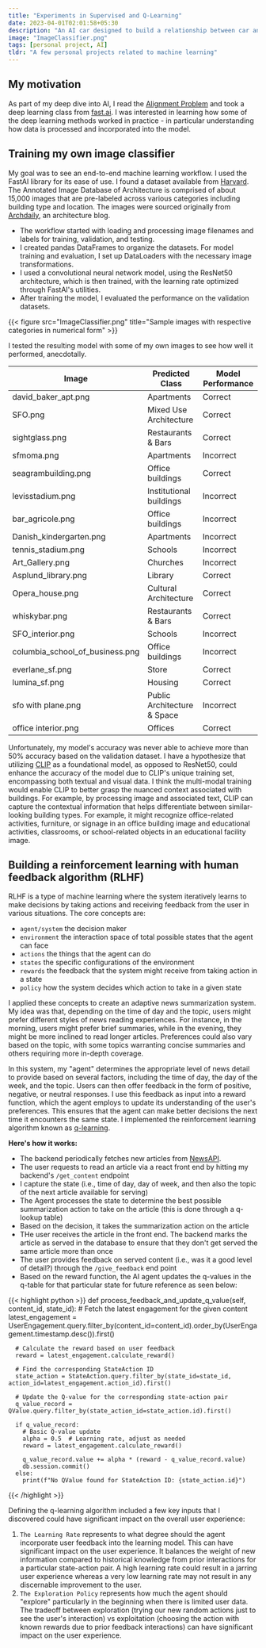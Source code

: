 ```yaml
---
title: "Experiments in Supervised and Q-Learning"
date: 2023-04-01T02:01:58+05:30
description: "An AI car designed to build a relationship between car and driver"
image: "ImageClassifier.png"
tags: [personal project, AI]
tldr: "A few personal projects related to machine learning"
---
```


## My motivation
As part of my deep dive into AI, I read the [Alignment Problem](https://brianchristian.org/the-alignment-problem/) and took a deep learning class from [fast.ai](https://course.fast.ai/). I was interested in learning how some of the deep learning methods worked in practice - in particular understanding how data is processed and incorporated into the model.

## Training my own image classifier

My goal was to see an end-to-end machine learning workflow. I used the FastAI library for its ease of use. I found a dataset available from [Harvard](https://dataverse.harvard.edu/dataset.xhtml?persistentId=doi:10.7910/DVN/IGNELZ). The Annotated Image Database of Architecture is comprised of about 15,000 images that are pre-labeled across various categories including building type and location. The images were sourced originally from [Archdaily](https://www.archdaily.com/), an architecture blog.

- The workflow started with loading and processing image filenames and labels for training, validation, and testing. 
- I created pandas DataFrames to organize the datasets. For model training and evaluation, I set up DataLoaders with the necessary image transformations. 
- I used a convolutional neural network model, using the ResNet50 architecture, which is then trained, with the learning rate optimized through FastAI's utilities. 
- After training the model, I evaluated the performance on the validation datasets. 

{{< figure src="ImageClassifier.png" title="Sample images with respective categories in numerical form" >}}

I tested the resulting model with some of my own images to see how well it performed, anecdotally. 

| Image | Predicted Class | Model Performance |
|-------|-----------------|----------|
| david_baker_apt.png | Apartments | Correct |
| SFO.png | Mixed Use Architecture | Correct |
| sightglass.png | Restaurants & Bars | Correct |
| sfmoma.png | Apartments | Incorrect |
| seagrambuilding.png | Office buildings | Correct |
| levisstadium.png | Institutional buildings | Incorrect |
| bar_agricole.png | Office buildings | Incorrect|
| Danish_kindergarten.png | Apartments | Incorrect |
| tennis_stadium.png | Schools | Incorrect|
| Art_Gallery.png | Churches | Incorrect|
| Asplund_library.png | Library | Correct |
| Opera_house.png | Cultural Architecture | Correct |
| whiskybar.png | Restaurants & Bars | Correct |
| SFO_interior.png | Schools | Incorrect |
| columbia_school_of_business.png | Office buildings | Incorrect|
| everlane_sf.png | Store | Correct |
| lumina_sf.png | Housing | Correct |
| sfo with plane.png | Public Architecture & Space | Incorrect|
| office interior.png | Offices | Correct |

Unfortunately, my model's accuracy was never able to achieve more than 50% accuracy based on the validation dataset. I have a hypothesize that utilizing [CLIP](https://openai.com/research/clip) as a foundational model, as opposed to ResNet50, could enhance the accuracy of the model due to CLIP's unique training set, encompassing both textual and visual data. I think the multi-modal training would enable CLIP to better grasp the nuanced context associated with buildings. For example, by processing image and associated text, CLIP can capture the contextual information that helps differentiate between similar-looking building types. For example, it might recognize office-related activities, furniture, or signage in an office building image and educational activities, classrooms, or school-related objects in an educational facility image. 

## Building a reinforcement learning with human feedback algorithm (RLHF)

RLHF is a type of machine learning where the system iteratively learns to make decisions by taking actions and receiving feedback from the user in various situations. The core concepts are:
- `agent/system` the decision maker
- `environment` the interaction space of total possible states that the agent can face
- `actions` the things that the agent can do
- `states` the specific configurations of the environment 
- `rewards` the feedback that the system might receive from taking action in a state 
- `policy` how the system decides which action to take in a given state

I applied these concepts to create an adaptive news summarization system. My idea was that, depending on the time of day and the topic, users might prefer different styles of news reading experiences. For instance, in the morning, users might prefer brief summaries, while in the evening, they might be more inclined to read longer articles. Preferences could also vary based on the topic, with some topics warranting concise summaries and others requiring more in-depth coverage.

In this system, my "agent" determines the appropriate level of news detail to provide based on several factors, including the time of day, the day of the week, and the topic. Users can then offer feedback in the form of positive, negative, or neutral responses. I use this feedback as input into a reward function, which the agent employs to update its understanding of the user's preferences. This ensures that the agent can make better decisions the next time it encounters the same state. I implemented the reinforcement learning algorithm known as [q-learning](https://en.wikipedia.org/wiki/Q-learning).

**Here's how it works:**
- The backend periodically fetches new articles from [NewsAPI](https://newsapi.org/docs/endpoints/top-headlines).
- The user requests to read an article via a react front end by hitting my backend's `/get_content` endpoint
- I capture the state (i.e., time of day, day of week, and then also the topic of the next article available for serving)
- The Agent processes the state to determine the best possible summarization action to take on the article (this is done through a q-lookup table)
- Based on the decision, it takes the summarization action on the article 
- THe user receives the article in the front end. The backend marks the article as served in the database to ensure that they don't get served the same article more than once
- The user provides feedback on served content (i.e., was it a good level of detail?) through the `/give_feedback` end point
- Based on the reward function, the AI agent updates the q-values in the q-table for that particular state for future reference as seen below:

{{< highlight python >}}
def process_feedback_and_update_q_value(self, content_id, state_id):
      # Fetch the latest engagement for the given content
      latest_engagement = UserEngagement.query.filter_by(content_id=content_id).order_by(UserEngagement.timestamp.desc()).first()
    
      # Calculate the reward based on user feedback
      reward = latest_engagement.calculate_reward()
    
      # Find the corresponding StateAction ID
      state_action = StateAction.query.filter_by(state_id=state_id, action_id=latest_engagement.action_id).first()
    
      # Update the Q-value for the corresponding state-action pair
      q_value_record = QValue.query.filter_by(state_action_id=state_action.id).first()
      
      if q_value_record:
        # Basic Q-value update
        alpha = 0.5  # Learning rate, adjust as needed
        reward = latest_engagement.calculate_reward()
    
        q_value_record.value += alpha * (reward - q_value_record.value)
        db.session.commit()
      else:
        print(f"No QValue found for StateAction ID: {state_action.id}")
{{< /highlight >}}

Defining the q-learning algorithm included a few key inputs that I discovered could have significant impact on the overall user experience:

1. `The Learning Rate` represents to what degree should the agent incorporate user feedback into the learning model. This can have significant impact on the user experience. It balances the weight of new information compared to historical knowledge from prior interactions for a particular state-action pair. A high learning rate could result in a jarring user experience whereas a very low learning rate may not result in any discernable improvement to the user.
2. `The Exploration Policy` represents how much the agent should "explore" particularly in the beginning when there is limited user data. The tradeoff between exploration (trying our new random actions just to see the user's interaction) vs exploitation (choosing the action with known rewards due to prior feedback interactions) can have significant impact on the user experience.
